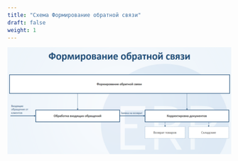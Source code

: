 ```yaml
---
title: "Схема Формирование обратной связи"
draft: false
weight: 1
---
```

![2020-09-04_1515](2020-09-04_1515.png)
